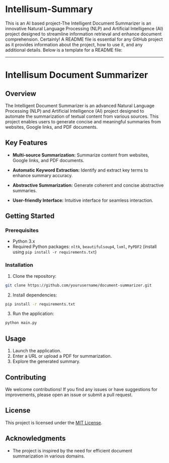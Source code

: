 # Intellisum-Summary
This is an AI based project-The Intelligent Document Summarizer is an innovative Natural Language Processing (NLP) and Artificial Intelligence (AI) project designed to streamline information retrieval and enhance document comprehension. 
Certainly! A README file is essential for any GitHub project as it provides information about the project, how to use it, and any additional details. Below is a template for a README file:

---

# Intellisum Document Summarizer

## Overview

The Intelligent Document Summarizer is an advanced Natural Language Processing (NLP) and Artificial Intelligence (AI) project designed to automate the summarization of textual content from various sources. This project enables users to generate concise and meaningful summaries from websites, Google links, and PDF documents.

## Key Features

- **Multi-source Summarization:** Summarize content from websites, Google links, and PDF documents.
  
- **Automatic Keyword Extraction:** Identify and extract key terms to enhance summary accuracy.

- **Abstractive Summarization:** Generate coherent and concise abstractive summaries.

- **User-friendly Interface:** Intuitive interface for seamless interaction.

## Getting Started

### Prerequisites

- Python 3.x
- Required Python packages: `nltk`, `beautifulsoup4`, `lxml`, `PyPDF2` (install using `pip install -r requirements.txt`)

### Installation

1. Clone the repository:

```bash
git clone https://github.com/yourusername/document-summarizer.git
```

2. Install dependencies:

```bash
pip install -r requirements.txt
```

3. Run the application:

```bash
python main.py
```

## Usage

1. Launch the application.
2. Enter a URL or upload a PDF for summarization.
3. Explore the generated summary.

## Contributing

We welcome contributions! If you find any issues or have suggestions for improvements, please open an issue or submit a pull request.

## License

This project is licensed under the [MIT License](LICENSE).

## Acknowledgments

- The project is inspired by the need for efficient document summarization in various domains.

